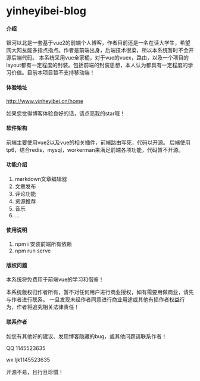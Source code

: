 <!--
 * @Descripttion: 
 * @Author: 银河以北
 * @Date: 2021-06-10 12:25:19
 * @LastEditors: 银河以北
 * @LastEditTime: 2021-12-09 21:23:21
-->

# yinheyibei-blog

#### 介绍
银河以北是一套基于vue2的前端个人博客，作者目前还是一名在读大学生，希望网大网友能多指点指点。作者是前端出身，后端技术很菜，所以本系统暂时不会开源后端代码。
本系统采用vue全家桶，对于vue的vuex，路由，以及一个项目的layout都有一定程度的封装。包括前端的封装思想，本人认为都具有一定程度的学习价值。目前本项目暂不支持移动端！

#### 体验地址
http://www.yinheyibei.cn/home

如果您觉得博客体验良好的话，请点亮我的star哦！

#### 软件架构
前端主要使用vue2以及vue的相关插件，前端路由写死，代码以开源。
后端使用tp6，结合redis，mysql，workerman来满足前端各项功能，代码暂不开源。

#### 功能介绍
1. markdown文章编辑器
2. 文章发布
3. 评论功能
4. 资源推荐
5. 音乐
6. ...

#### 使用说明

1.  npm i 安装前端所有依赖
2.  npm run serve

#### 版权问题

本系统将免费用于前端vue的学习和借鉴！

本系统版权归作者所有，暂不对任何用户进行商业授权，如有需要用做商业，请先与作者进行联系。
一旦发现未经作者同意进行商业用途或其他有损作者权益行为，作者将追究相关法律责任！

#### 联系作者

如您有其他好的建议、发现博客隐藏的bug，或其他问题请联系作者！

QQ 1145523635

wx ljk1145523635

开源不易，且行且珍惜！


